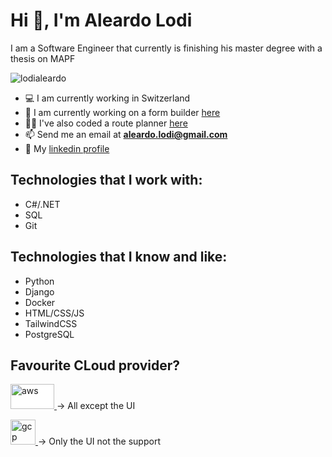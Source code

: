 
# Hi 👋, I'm Aleardo Lodi

I am a Software Engineer that currently is finishing his master degree with a thesis on MAPF

<p align="left"> <img src="https://komarev.com/ghpvc/?username=lodialeardo&label=Profile%20views&color=0e75b6&style=flat" alt="lodialeardo" /> </p>

- 💻 I am currently working in Switzerland 
- 🔭 I am currently working on a form builder [here](https://lodiforms.com)
- 👨‍💻 I've also coded a route planner [here](https://lodiplanner.com)
- 📫 Send me an email at **aleardo.lodi@gmail.com**
- 📔 My [linkedin profile](https://linkedin.com/in/lodialeardo)


## Technologies that I work with:
- C#/.NET
- SQL
- Git

## Technologies that I know and like:
- Python
- Django
- Docker
- HTML/CSS/JS
- TailwindCSS
- PostgreSQL

## Favourite CLoud provider?
<a href="https://aws.amazon.com" target="_blank" rel="noreferrer" style="background-color: white">
    <img src="https://www.vectorlogo.zone/logos/amazon_aws/amazon_aws-ar21.svg" alt="aws" width="70" height="40" style="background-color: white" />
</a>  -> All except the UI

<a href="https://cloud.google.com" target="_blank" rel="noreferrer"> <img src="https://www.vectorlogo.zone/logos/google_cloud/google_cloud-icon.svg" alt="gcp" width="40" height="40" /> </a> -> Only the UI not the support
